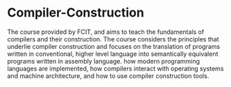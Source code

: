 # Compiler-Construction
The course provided by FCIT, and aims to teach the fundamentals of compilers and their construction. The course considers the principles that underlie compiler construction and focuses on the translation of programs written in conventional, higher level language into semantically equivalent programs written in assembly language.  how modern programming languages are implemented, how compilers interact with operating systems and machine architecture, and how to use compiler construction tools. 
